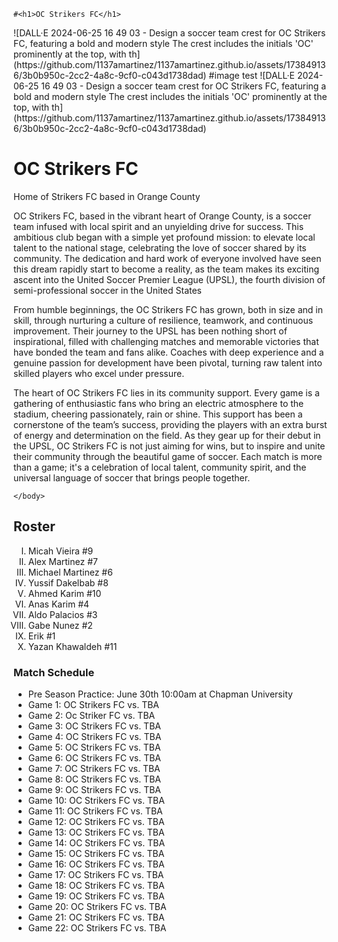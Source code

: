     #<h1>OC Strikers FC</h1>
<html>
<head>
    <title>OC Strikers FC</title>       
    ![DALL·E 2024-06-25 16 49 03 - Design a soccer team crest for OC Strikers FC, featuring a bold and modern style  The crest includes the initials 'OC' prominently at the top, with th](https://github.com/1137amartinez/1137amartinez.github.io/assets/173849136/3b0b950c-2cc2-4a8c-9cf0-c043d1738dad)
    #image test
![DALL·E 2024-06-25 16 49 03 - Design a soccer team crest for OC Strikers FC, featuring a bold and modern style  The crest includes the initials 'OC' prominently at the top, with th](https://github.com/1137amartinez/1137amartinez.github.io/assets/173849136/3b0b950c-2cc2-4a8c-9cf0-c043d1738dad)
</head>
    <body>
        <h1>OC Strikers FC</h1>
         <p>Home of Strikers FC based in Orange County</p>
    <p>OC Strikers FC, based in the vibrant heart of Orange County, is a soccer team infused with local spirit and an unyielding drive for success.
     This ambitious club began with a simple yet profound mission: to elevate local talent to the national stage, celebrating the love of soccer shared by its community.
      The dedication and hard work of everyone involved have seen this dream rapidly start to become a reality, as the team makes its exciting ascent into the United Soccer Premier League (UPSL), the fourth division of semi-professional soccer in the United States </p>
    <p>From humble beginnings, the OC Strikers FC has grown, both in size and in skill, through nurturing a culture of resilience, teamwork, and continuous improvement. 
        Their journey to the UPSL has been nothing short of inspirational, filled with challenging matches and memorable victories that have bonded the team and fans alike.
         Coaches with deep experience and a genuine passion for development have been pivotal, turning raw talent into skilled players who excel under pressure. </p>  
    <p>The heart of OC Strikers FC lies in its community support. Every game is a gathering of enthusiastic fans who bring an electric atmosphere to the stadium, cheering passionately, rain or shine.
         This support has been a cornerstone of the team’s success, providing the players with an extra burst of energy and determination on the field. 
         As they gear up for their debut in the UPSL, OC Strikers FC is not just aiming for wins, but to inspire and unite their community through the beautiful game of soccer.
          Each match is more than a game; it's a celebration of local talent, community spirit, and the universal language of soccer that brings people together.</p>     

    </body>
</html>

<html>
<head>
    <title>Roster</title>
</head>
<body>

<h2>Roster</h2>

<ol type="I">
    <li>Micah Vieira #9</li>
    <li>Alex Martinez #7</li>
    <li>Michael Martinez  #6</li>
    <li>Yussif Dakelbab #8</li>
    <li>Ahmed Karim #10</li>
    <li>Anas Karim #4</li>
    <li>Aldo Palacios #3</li>
    <li>Gabe Nunez #2</li>
    <li>Erik #1</li>
    <li>Yazan Khawaldeh #11</li>
</ol>
</body>

</html>

<html>
<head>
    <title>Match Schedule</title>
</head>
<body>

<h3>Match Schedule</h3>

<ul class="no bullets">
    <li>Pre Season Practice: June 30th 10:00am at Chapman University</li>
    <li>Game 1: OC Strikers FC vs. TBA </li>
    <li>Game 2: Oc Striker FC vs. TBA</li>
    <li>Game 3: OC Strikers FC vs. TBA</li>
    <li>Game 4: OC Strikers FC vs. TBA</li>
    <li>Game 5: OC Strikers FC vs. TBA</li>
    <li>Game 6: OC Strikers FC vs. TBA</li>
    <li>Game 7: OC Strikers FC vs. TBA</li>
    <li>Game 8: OC Strikers FC vs. TBA</li>
    <li>Game 9: OC Strikers FC vs. TBA</li>
    <li>Game 10: OC Strikers FC vs. TBA</li>
    <li>Game 11: OC Strikers FC vs. TBA</li>
    <li>Game 12: OC Strikers FC vs. TBA</li>
    <li>Game 13: OC Strikers FC vs. TBA</li>
    <li>Game 14: OC Strikers FC vs. TBA</li>
    <li>Game 15: OC Strikers FC vs. TBA</li>
    <li>Game 16: OC Strikers FC vs. TBA</li>
    <li>Game 17: OC Strikers FC vs. TBA</li>
    <li>Game 18: OC Strikers FC vs. TBA</li>
    <li>Game 19: OC Strikers FC vs. TBA</li>
    <li>Game 20: OC Strikers FC vs. TBA</li>
    <li>Game 21: OC Strikers FC vs. TBA</li>
    <li>Game 22: OC Strikers FC vs. TBA</li>
</ul>

</body>
</html>
